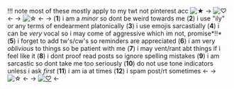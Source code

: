 !!! note most of these mostly apply to my twt not pinterest acc ![★](https://barbara.crd.co/assets/images/gallery01/287adf97_original.gif?v=115e6ed7) 
-> ![♡](https://i.postimg.cc/h4CTwsQC/ezgif-3-59378ea3ec.gif) <-
-> ![☆](https://64.media.tumblr.com/d54e0a2b2464090073d2938c22a20b49/432548e3269336d4-88/s250x400/516f52e05d443a8945064e6aae8078b5b5ff5845.gifv) <-
-> (**1**) i am a *minor* so dont be weird towards me (**2**) i use "ily" or any terms of endearment platonically (**3**) i use emojis sarcastially (**4**) i can be *very* vocal so i may come of aggressive which im not, promise*!!* (**5**) i forget to add tw's/cw's so reminders are appreciated (**6**) i am very *oblivious* to things so be patient with me (**7**) i may vent/rant abt things if i feel like it (**8**) i dont proof read posts so ignore spelling mistakes (**9**) i am sarcastic so dont take me too seriously (**10**) do not use tone indicators unless i ask *first* (**11**) i am ia at times (**12**) i spam post/rt sometimes <-
-> ![☆](https://64.media.tumblr.com/20fff17145dac737efb2fa7c85c52165/ea7d38e7e54d417a-f0/s250x400/838c91e5dd147e0e170e4402b9b32702458e2047.gifv) <-
-> [![♡](https://i.postimg.cc/6qqdz9cd/ezgif-5-6b0ded801d.gif)](https://rentry.co/idoIl) <-